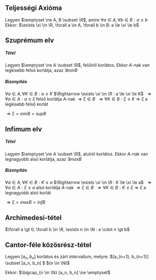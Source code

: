 ## Teljességi Axióma

Legyen $\emptyset \ne A, B \subset \R$, amire $\forall a \in A, \forall b \in B : a \le b$
Ekkor: $\exists \xi \in \R, \forall a \in A, \forall b \in B: a \le \xi \le b$

## Szuprémum elv

##### Tétel

Legyen $\emptyset \ne A \subset \R$, felülről korlátos.
Ekkor $A$-nak van legkisebb felső korlátja, azaz $\exists min B$

#####  Bizonyítás

$\forall a \in A, \forall K \in B: a \le K$
$\Rightarrow \exists \xi \in \R : a \le \xi \le K$
​	$\Rightarrow \forall a \in A : a \le \xi$ felső korlátja $A$-nak $\Rightarrow \xi \in B$
​	$\Rightarrow \forall K \in B : \xi \le K \Rightarrow \xi$ a legkisebb felső korlát

$\Rightarrow \xi = min B = sup B$

## Infimum elv

##### Tétel

Legyen $\emptyset \ne A \subset \R$, alulról korlátos.
Ekkor $A$-nak van legnagyobb alsó korlátja, azaz $\exists max B$

#####  Bizonyítás

$\forall a \in A, \forall K \in B: K \le a$
$\Rightarrow \exists \xi \in \R : K \le \xi \le a$
​	$\Rightarrow \forall a \in A : \xi \le a$ alsó korlátja $A$-nak $\Rightarrow \xi \in B$
​	$\Rightarrow \forall K \in B : K \le \xi \Rightarrow \xi$ a legnagyobb alsó korlát

$\Rightarrow \xi = maxB = inf B$

## Archimedesi-tétel

$\forall a \gt 0, \forall b \in \R, \exists n \in \N : a \cdot n \gt b$

## Cantor-féle közösrész-tétel

Legyen $[a_n, b_n]$ korlátos és zárt intervallum, melyre:
$[a_{n+1}, b_{n+1}] \subset [a_n, b_n] $          $(n \in \N)$

Ekkor: $\bigcap_{n \in \N} [a_n, b_n] \ne \emptyset$ 